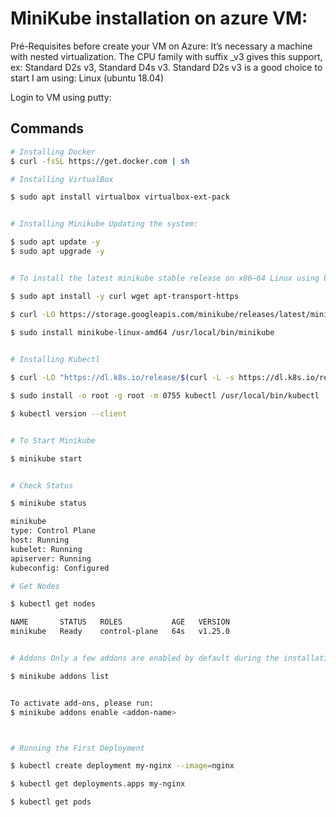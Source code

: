 # MiniKube installation on azure VM:



Pré-Requisites before create your VM on Azure: It’s necessary a machine with nested virtualization. The CPU family with suffix _v3 gives this support, ex: Standard D2s v3, Standard D4s v3. Standard D2s v3 is a good choice to start I am using: Linux (ubuntu 18.04)

Login to VM using putty:

## Commands
```bash
# Installing Docker
$ curl -fsSL https://get.docker.com | sh
```
```bash
# Installing VirtualBox

$ sudo apt install virtualbox virtualbox-ext-pack
```
```bash

# Installing Minikube Updating the system:

$ sudo apt update -y
$ sudo apt upgrade -y
```
```bash

# To install the latest minikube stable release on x86–64 Linux using binary download:

$ sudo apt install -y curl wget apt-transport-https

$ curl -LO https://storage.googleapis.com/minikube/releases/latest/minikube-linux-amd64
 
$ sudo install minikube-linux-amd64 /usr/local/bin/minikube
```
```bash

# Installing Kubectl

$ curl -LO "https://dl.k8s.io/release/$(curl -L -s https://dl.k8s.io/release/stable.txt)/bin/linux/amd64/kubectl"

$ sudo install -o root -g root -m 0755 kubectl /usr/local/bin/kubectl

$ kubectl version --client
```
```bash

# To Start Minikube

$ minikube start
```
```bash

# Check Status

$ minikube status

minikube
type: Control Plane
host: Running
kubelet: Running
apiserver: Running
kubeconfig: Configured

```
```bash
# Get Nodes

$ kubectl get nodes

NAME       STATUS   ROLES           AGE   VERSION
minikube   Ready    control-plane   64s   v1.25.0
```
```bash

# Addons Only a few addons are enabled by default during the installation but you can turn on

$ minikube addons list

```
```bash

To activate add-ons, please run:
$ minikube addons enable <addon-name>
```
```bash


# Running the First Deployment

$ kubectl create deployment my-nginx --image=nginx

$ kubectl get deployments.apps my-nginx

$ kubectl get pods
```
